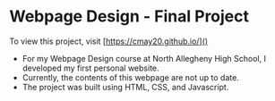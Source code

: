 # Webpage Design - Final Project

To view this project, visit [https://cmay20.github.io/]()

- For my Webpage Design course at North Allegheny High School, I developed my first personal website. 
- Currently, the contents of this webpage are not up to date. 
- The project was built using HTML, CSS, and Javascript. 
